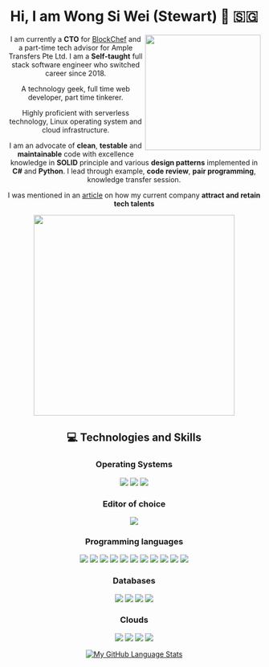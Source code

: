 
<div align="center">
  
# Hi, I am Wong Si Wei (Stewart) 👋 🇸🇬

<img align='right' src="https://media.giphy.com/media/KNP5EQE5n2nczSFYpD/giphy.gif" width="230">

I am currently a **CTO** for [BlockChef](https://www.blockchef.com) and a part-time tech advisor for Ample Transfers Pte Ltd. I am a **Self-taught** full stack software engineer who switched career since 2018.

A technology geek, full time web developer, part time tinkerer.

Highly proficient with serverless technology, Linux operating system and cloud infrastructure.

I am an advocate of **clean**, **testable** and **maintainable** code with excellence knowledge in **SOLID** principle and various **design patterns** implemented in **C#** and **Python**. I lead through example, **code review**, **pair programming**, knowledge transfer session.

I was mentioned in an [article](https://www.edb.gov.sg/en/news-and-events/insights/talent/how-to-attract-and-retain-tech-talent-with-the-right-culture.html) on how my current company **attract and retain tech talents**

<a href="https://github.com/stewart86">
  <img align="center" width="400" src="https://github-readme-stats.vercel.app/api/?username=stewart86&count_private=true&theme=tokyonight&showicons=true&hide=contribs,prs" />
</a>

                                                                                                        
## 💻 Technologies and Skills

### Operating Systems

![](https://img.shields.io/badge/OS-Linux-informational?style=flat&logo=linux&logoColor=white&color=2bbc8a)
![](https://img.shields.io/badge/OS-Windows-informational?style=flat&logo=windows&logoColor=white&color=2bbc8a)
![](https://img.shields.io/badge/OS-Mac-informational?style=flat&logo=apple&logoColor=white&color=2bbc8a)

### Editor of choice

![](https://img.shields.io/badge/Editor-NEOVIM-informational?style=flat&logo=vim&logoColor=white&color=2bbc8a)

### Programming languages

![](https://img.shields.io/badge/Code-Python-informational?style=flat&logo=python&logoColor=white&color=2bbc8a)
![](https://img.shields.io/badge/Code-JavaScript-informational?style=flat&logo=javascript&logoColor=white&color=2bbc8a)
![](https://img.shields.io/badge/Code-React-informational?style=flat&logo=react&logoColor=white&color=2bbc8a)
![](https://img.shields.io/badge/Code-HTML-informational?style=flat&logo=html5&logoColor=white&color=2bbc8a)
![](https://img.shields.io/badge/Code-CSS-informational?style=flat&logo=css3&logoColor=white&color=2bbc8a)
![](https://img.shields.io/badge/Code-C%23-informational?style=flat&logo=c-sharp&logoColor=white&color=2bbc8a)
![](https://img.shields.io/badge/Code-Lua-informational?style=flat&logo=lua&logoColor=white&color=2bbc8a)
![](https://img.shields.io/badge/Code-Rust-informational?style=flat&logo=rust&logoColor=white&color=2bbc8a)
![](https://img.shields.io/badge/Shell-Bash-informational?style=flat&logo=gnu-bash&logoColor=white&color=2bbc8a)
![](https://img.shields.io/badge/Shell-CMD-informational?style=flat&logo=gnu-bash&logoColor=white&color=2bbc8a)
![](https://img.shields.io/badge/Shell-Powershell-informational?style=flat&logo=powershell&logoColor=white&color=2bbc8a)

### Databases

![](https://img.shields.io/badge/Tools-PostgreSQL-informational?style=flat&logo=postgresql&logoColor=white&color=2bbc8a)
![](https://img.shields.io/badge/Tools-MySQL-informational?style=flat&logo=mysql&logoColor=white&color=2bbc8a)
![](https://img.shields.io/badge/Tools-MongoDB-informational?style=flat&logo=mongodb&logoColor=white&color=2bbc8a)
![](https://img.shields.io/badge/Tools-Neo4j-informational?style=flat&logo=neo4j&logoColor=white&color=2bbc8a)

### Clouds

![](https://img.shields.io/badge/Cloud-AWS-informational?style=flat&logo=amazon-aws&logoColor=white&color=2bbc8a)
![](https://img.shields.io/badge/Cloud-azure-informational?style=flat&logo=azure&logoColor=white&color=2bbc8a)
![](https://img.shields.io/badge/Cloud-Heroku-informational?style=flat&logo=heroku&logoColor=white&color=2bbc8a)
![](https://img.shields.io/badge/Cloud-Firebase-informational?style=flat&logo=firebase&logoColor=white&color=2bbc)


[![My GitHub Language Stats](https://github-readme-stats.vercel.app/api/top-langs/?username=stewart86&langs_count=5&theme=tokyonight&layout=compact)]()
</div>

